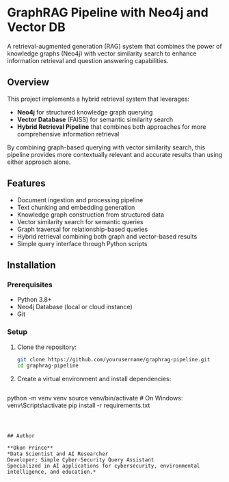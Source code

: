 # GraphRAG Pipeline with Neo4j and Vector DB

A retrieval-augmented generation (RAG) system that combines the power of knowledge graphs (Neo4j) with vector similarity search to enhance information retrieval and question answering capabilities.

## Overview

This project implements a hybrid retrieval system that leverages:
- **Neo4j** for structured knowledge graph querying
- **Vector Database** (FAISS) for semantic similarity search
- **Hybrid Retrieval Pipeline** that combines both approaches for more comprehensive information retrieval

By combining graph-based querying with vector similarity search, this pipeline provides more contextually relevant and accurate results than using either approach alone.

## Features

- Document ingestion and processing pipeline
- Text chunking and embedding generation
- Knowledge graph construction from structured data
- Vector similarity search for semantic queries
- Graph traversal for relationship-based queries
- Hybrid retrieval combining both graph and vector-based results
- Simple query interface through Python scripts

## Installation

### Prerequisites

- Python 3.8+
- Neo4j Database (local or cloud instance)
- Git

### Setup

1. Clone the repository:
   ```bash
   git clone https://github.com/yourusername/graphrag-pipeline.git
   cd graphrag-pipeline
   ```
   
2. Create a virtual environment and install dependencies:
   
   ```bash
python -m venv venv
source venv/bin/activate  # On Windows: venv\Scripts\activate
pip install -r requirements.txt
   ```



## Author

**Okon Prince**  
*Data Scientist and AI Researcher  
Developer; Simple Cyber-Security Query Assistant  
Specialized in AI applications for cybersecurity, environmental intelligence, and education.*
